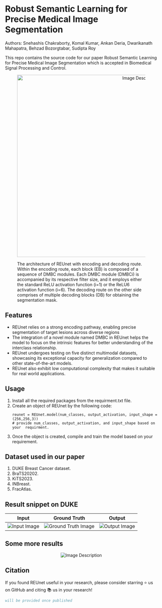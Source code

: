 # Robust Semantic Learning for Precise Medical Image Segmentation

Authors: Snehashis Chakraborty, Komal Kumar, Ankan Deria, Dwarikanath Mahapatra, Behzad Bozorgtabar, Sudipta Roy

This repo contains the source code for our paper Robust Semantic Learning for Precise Medical Image Segmentation which is accepted in Biomedical Signal Processing and Control.
<figure>
  <p align="center">
  <img src="https://github.com/user-attachments/assets/776c6560-d427-4593-830c-d85523394eb6" alt="Image Description" width="800" height="600">
</p>
  <figcaption>The architecture of REUnet with encoding and decoding route. Within the encoding route, each block (EB) is
composed of a sequence of DMBC modules. Each DMBC module (DMBCi) is accompanied by its respective filter size,
and it employs either the standard ReLU activation function (i=1) or the ReLU6 activation function (i=6). The decoding
route on the other side comprises of multiple decoding blocks (DB) for obtaining the segmentation mask.</figcaption>
</figure>


## Features

- REUnet relies on a strong encoding pathway, enabling precise segmentation of target lesions across diverse regions
- The integration of a novel module named DMBC in REUnet helps the model to focus on the intrinsic features for better understanding of the interclass relationship.
- REUnet undergoes testing on five distinct multimodal datasets, showcasing its exceptional capacity for generalization compared to other state-of-the-art models.
- REUnet also exhibit low computational complexity that makes it suitable for real world applications.

## Usage

1. Install all the required packages from the requirment.txt file.
2. Create an object of REUnet by the following code:
     ```
     reunet = REUnet.model(num_classes, output_activation, input_shape = (256,256,3))
     # provide num_classes, output_activation, and input_shape based on your  requirment.
     ```
3. Once the object is created, compile and train the model based on your requirement.

## Dataset used in our paper

1. DUKE Breast Cancer dataset.
2. BraTS20202.
3. KiTS2023.
4. INBreast.
5. FracAtlas.

## Result snippet on DUKE

| Input | Ground Truth | Output |
|:-----------:|:--------:|:------------:|
| ![Input Image](https://github.com/Snehashis100/M3ONet/blob/main/media/input_imgs.gif)| ![Ground Truth Image](https://github.com/Snehashis100/M3ONet/blob/main/media/gt_imgs.gif) | ![Output Image](https://github.com/Snehashis100/M3ONet/blob/main/media/output_imgs.gif) |

## Some more results
<p align="center">
  <img src="https://github.com/user-attachments/assets/9e6fee04-657c-4403-a5b5-e79ffa4e5478" alt="Image Description">
</p>

## Citation
If you found REUnet useful in your research, please consider starring ⭐ us on GitHub and citing 📚 us in your research!

  ```bibtex
will be provided once published
```
 

